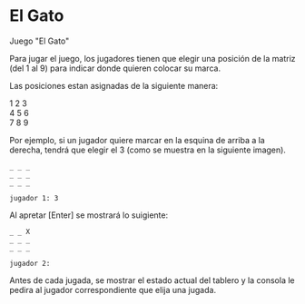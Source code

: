 # El Gato

Juego "El Gato"


Para jugar el juego, los jugadores tienen que elegir una posición de la matriz (del 1 al 9) para indicar donde quieren colocar su marca.

Las posiciones estan asignadas de la siguiente manera:

1 2 3  
4 5 6  
7 8 9  

Por ejemplo, si un jugador quiere marcar en la esquina de arriba a la derecha, tendrá que elegir el 3 (como se muestra en la siguiente imagen). 

```
_ _ _
_ _ _
_ _ _

jugador 1: 3
```
Al apretar [Enter] se mostrará lo suigiente:

```
_ _ X
_ _ _
_ _ _

jugador 2:
```
Antes de cada jugada, se mostrar el estado actual del tablero y la consola le pedira al jugador correspondiente que elija una jugada.
